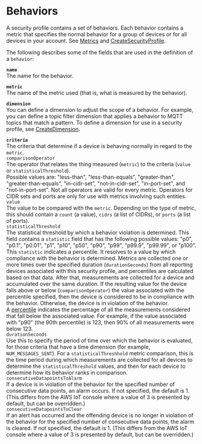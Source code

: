 # Behaviors<a name="detect-behaviors"></a>

A security profile contains a set of behaviors\. Each behavior contains a metric that specifies the normal behavior for a group of devices or for all devices in your account\. See [Metrics](detect-metrics.md) and [CreateSecurityProfile](dd-api-iot-CreateSecurityProfile.md)\. 

The following describes some of the fields that are used in the definition of a `behavior`:

**`name`**  
The name for the behavior\.

**`metric`**  
The name of the metric used \(that is, what is measured by the behavior\)\.

**`dimension`**  
You can define a dimension to adjust the scope of a behavior\. For example, you can define a topic filter dimension that applies a behavior to MQTT topics that match a pattern\. To define a dimension for use in a security profile, see [CreateDimension](dd-api-iot-CreateDimension.md)\.

**`criteria`**  
The criteria that determine if a device is behaving normally in regard to the `metric`\.    
`comparisonOperator`  
The operator that relates the thing measured \(`metric`\) to the criteria \(`value` or `statisticalThreshold`\)\.  
Possible values are: "less\-than", "less\-than\-equals", "greater\-than", "greater\-than\-equals", "in\-cidr\-set", "not\-in\-cidr\-set", "in\-port\-set", and "not\-in\-port\-set"\. Not all operators are valid for every metric\. Operators for CIDR sets and ports are only for use with metrics involving such entities\.  
`value`  
The value to be compared with the `metric`\. Depending on the type of metric, this should contain a `count` \(a value\), `cidrs` \(a list of CIDRs\), or `ports` \(a list of ports\)\.  
`statisticalThreshold`  
The statistical threshold by which a behavior violation is determined\. This field contains a `statistic` field that has the following possible values: "p0", "p0\.1", "p0\.01", "p1", "p10", "p50", "p90", "p99", "p99\.9", "p99\.99", or "p100"\.  
This `statistic` indicates a percentile\. It resolves to a value by which compliance with the behavior is determined\. Metrics are collected one or more times over the specified duration \(`durationSeconds`\) from all reporting devices associated with this security profile, and percentiles are calculated based on that data\. After that, measurements are collected for a device and accumulated over the same duration\. If the resulting value for the device falls above or below \(`comparisonOperator`\) the value associated with the percentile specified, then the device is considered to be in compliance with the behavior\. Otherwise, the device is in violation of the behavior\.  
A [percentile](https://en.wikipedia.org/wiki/Percentile) indicates the percentage of all the measurements considered that fall below the associated value\. For example, if the value associated with "p90" \(the 90th percentile\) is 123, then 90% of all measurements were below 123\.  
`durationSeconds`  
Use this to specify the period of time over which the behavior is evaluated, for those criteria that have a time dimension \(for example, `NUM_MESSAGES_SENT`\)\. For a `statisticalThreshhold` metric comparison, this is the time period during which measurements are collected for all devices to determine the `statisticalThreshold` values, and then for each device to determine how its behavior ranks in comparison\.  
`consecutiveDatapointsToAlarm`  
If a device is in violation of the behavior for the specified number of consecutive data points, an alarm occurs\. If not specified, the default is 1\. \(This differs from the AWS IoT console where a value of 3 is presented by default, but can be overridden\.\)  
`consecutiveDatapointsToClear`  
If an alert has occurred and the offending device is no longer in violation of the behavior for the specified number of consecutive data points, the alarm is cleared\. If not specified, the default is 1\. \(This differs from the AWS IoT console where a value of 3 is presented by default, but can be overridden\.\)